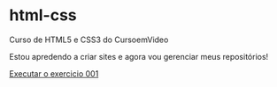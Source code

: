 # html-css
 Curso de HTML5 e CSS3 do CursoemVideo

 Estou apredendo a criar sites e agora vou gerenciar meus repositórios!

<a href="Exercicios/ex001/index.html">Executar o exercicio 001<a>
